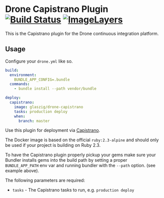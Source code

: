# Drone Capistrano Plugin [![Build Status](https://travis-ci.org/glaszig/drone-capistrano.svg?branch=master)](https://travis-ci.org/glaszig/drone-capistrano) [![ImageLayers](https://badge.imagelayers.io/glaszig/drone-capistrano:latest.svg)](https://imagelayers.io/?images=glaszig/drone-capistrano:latest 'Get your own badge on imagelayers.io')

This is the Capistrano plugin for the Drone continuous integration platform.

## Usage

Configure your `drone.yml` like so.

```yaml
build:
  environment:
    BUNDLE_APP_CONFIG=.bundle
  commands:
    - bundle install --path vendor/bundle

deploy:
  capistrano:
    image: glaszig/drone-capistrano
    tasks: production deploy
    when:
      branch: master
```

Use this plugin for deployment via [Capistrano](http://capistranorb.com/).

The Docker image is based on the official `ruby:2.3-alpine` and should only
be used if your project is building on Ruby 2.3.

To have the Capistrano plugin properly pickup your gems make sure your Bundler
installs gems into the build path by setting a proper `BUNDLE_APP_PATH` env var
and running bundler with the `--path` option.
(see example above).

The following parameters are required:

- `tasks` - The Capistrano tasks to run, e.g. `production deploy`
